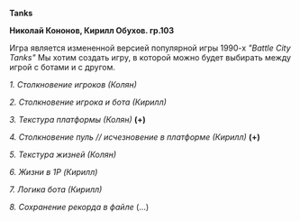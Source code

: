 **Tanks**

__Николай Кононов, Кирилл Обухов. гр.103__

Игра является измененной версией популярной игры 1990-х _"Battle City Tanks"_
Мы хотим создать игру, в которой можно будет выбирать между игрой с ботами и с другом.

_1. Столкновение игроков (Колян)_

_2. Столкновение игрока и бота (Кирилл)_

_3. Текстура платформы (Колян)_                                   __(+)__ 

_4. Столкновение пуль // исчезновение в платформе (Кирилл)_       __(+)__ 

_5. Текстура жизней (Колян)_

_6. Жизни в 1P (Кирилл)_

_7. Логика бота (Кирилл)_

_8. Сохранение рекорда в файле_ (...)

